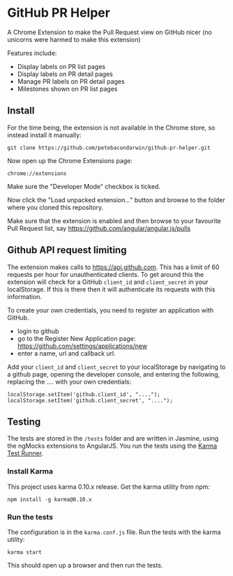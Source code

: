 # GitHub PR Helper

A Chrome Extension to make the Pull Request view on GitHub nicer
(no unicorns were harmed to make this extension)

Features include:
- Display labels on PR list pages
- Display labels on PR detail pages
- Manage PR labels on PR detail pages
- Milestones shown on PR list pages

## Install
For the time being, the extension is not available in the Chrome store, so instead install it
manually:

```
git clone https://github.com/petebacondarwin/github-pr-helper.git
```

Now open up the Chrome Extensions page:

```
chrome://extensions
```

Make sure the "Developer Mode" checkbox is ticked.

Now click the "Load unpacked extension..." button and browse to the folder where you cloned this
repository.

Make sure that the extension is enabled and then browse to your favourite Pull Request list, say
https://github.com/angular/angular.js/pulls

## Github API request limiting
The extension makes calls to https://api.github.com.  This has a limit of 60 requests per hour for
unauthenticated clients.  To get around this the extension will check for a GitHub `client_id` and
`client_secret` in your localStorage.  If this is there then it will authenticate its requests with
this information.

To create your own credentials, you need to register an application with GitHub.
* login to github
* go to the Register New Application page: https://github.com/settings/applications/new
* enter a name, url and callback url.

Add your `client_id` and `client_secret` to your localStorage by navigating to a github page,
opening the developer console, and entering the following, replacing the .... with your own
credentials:

```
localStorage.setItem('github.client_id', "....");
localStorage.setItem('github.client_secret', "....");
```

## Testing
The tests are stored in the `/tests` folder and are written in Jasmine, using the ngMocks extensions
to AngularJS.  You run the tests using the [Karma Test Runner](http://karma-runner.github.io/0.10/).

### Install Karma
This project uses karma 0.10.x release. Get the karma utility from npm:

```
npm install -g karma@0.10.x
```
### Run the tests
The configuration is in the `karma.conf.js` file.  Run the tests with the karma utility:

```
karma start
```

This should open up a browser and then run the tests.
